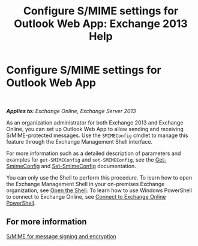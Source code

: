 ﻿---
title: 'Configure S/MIME settings for Outlook Web App: Exchange 2013 Help'
TOCTitle: Configure S/MIME settings for Outlook Web App
ms:assetid: c7dee22c-9b5b-425c-91a9-d093204ff84e
ms:mtpsurl: https://technet.microsoft.com/en-us/library/Dn626160(v=EXCHG.150)
ms:contentKeyID: 61212600
ms.date: 12/10/2017
mtps_version: v=EXCHG.150
---

# Configure S/MIME settings for Outlook Web App

 

_**Applies to:** Exchange Online, Exchange Server 2013_


As an organization administrator for both Exchange 2013 and Exchange Online, you can set up Outlook Web App to allow sending and receiving S/MIME-protected messages. Use the `SMIMEConfig` cmdlet to manage this feature through the Exchange Management Shell interface.

For more information such as a detailed description of parameters and examples for `get-SMIMEConfig` and `set-SMIMEConfig`, see the [Get-SmimeConfig](https://technet.microsoft.com/en-us/library/dn554257\(v=exchg.150\)) and [Set-SmimeConfig](https://technet.microsoft.com/en-us/library/dn554259\(v=exchg.150\)) documentation.

You can only use the Shell to perform this procedure. To learn how to open the Exchange Management Shell in your on-premises Exchange organization, see [Open the Shell](https://technet.microsoft.com/en-us/library/dd638134\(v=exchg.150\)). To learn how to use Windows PowerShell to connect to Exchange Online, see [Connect to Exchange Online PowerShell](https://go.microsoft.com/fwlink/p/?linkid=396554).

## For more information

[S/MIME for message signing and encryption](s-mime-for-message-signing-and-encryption-exchange-2013-help.md)

